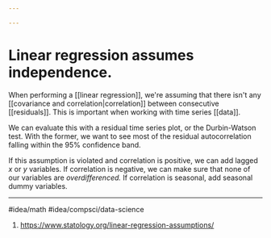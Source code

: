 ```yaml
---

---
```

# Linear regression assumes independence. 
When performing a [[linear regression]], we're assuming that there isn't any [[covariance and correlation|correlation]] between consecutive [[residuals]]. This is important when working with time series [[data]]. 

We can evaluate this with a residual time series plot, or the Durbin-Watson test. With the former, we want to see most of the residual autocorrelation falling within the 95% confidence band. 

If this assumption is violated and correlation is positive, we can add lagged $x$ or $y$ variables. If correlation is negative, we can make sure that none of our variables are *overdifferenced.*
If correlation is seasonal, add seasonal dummy variables. 

---
#idea/math 
#idea/compsci/data-science 

1. https://www.statology.org/linear-regression-assumptions/